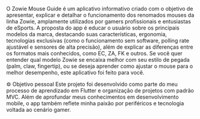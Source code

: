 O Zowie Mouse Guide é um aplicativo informativo criado com o objetivo de apresentar, explicar e detalhar o funcionamento dos renomados mouses da linha Zowie, amplamente utilizados por gamers profissionais e entusiastas de eSports.
A proposta do app é educar o usuário sobre os principais modelos da marca, destacando suas características, ergonomia, tecnologias exclusivas (como o funcionamento sem software, polling rate ajustável e sensores de alta precisão), além de explicar as diferenças entre os formatos mais conhecidos, como EC, ZA, FK e outros.
Se você quer entender qual modelo Zowie se encaixa melhor com seu estilo de pegada (palm, claw, fingertip), ou se deseja aprender como ajustar o mouse para o melhor desempenho, este aplicativo foi feito para você.

⚙️ Objetivo pessoal
Este projeto foi desenvolvido como parte do meu processo de aprendizado em Flutter e organização de projetos com padrão MVC. Além de aprofundar meus conhecimentos em desenvolvimento mobile, o app também reflete minha paixão por periféricos e tecnologia voltada ao cenário gamer.
